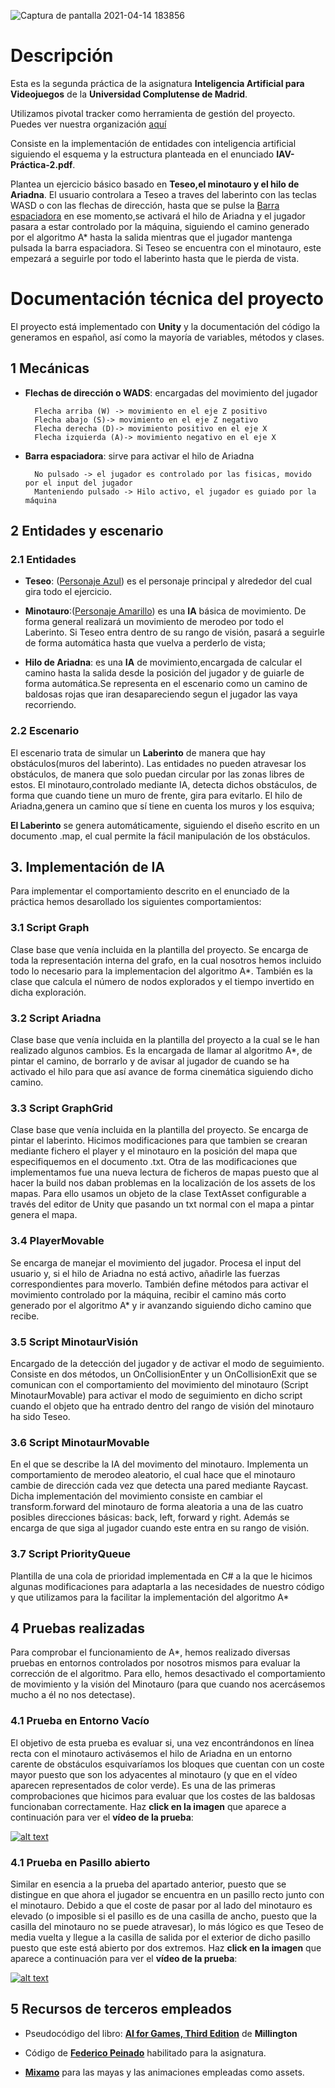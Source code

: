 ![Captura de pantalla 2021-04-14 183856](https://i.imgur.com/o0GPxX8.jpg)
# Descripción
Esta es la segunda práctica de la asignatura **Inteligencia Artificial para Videojuegos** de la **Universidad Complutense de Madrid**. 

Utilizamos pivotal tracker como herramienta de gestión del proyecto. Puedes ver nuestra organización [aquí](https://www.pivotaltracker.com/n/projects/2490634)

Consiste en la implementación de entidades con inteligencia artificial siguiendo el esquema y la estructura planteada en el enunciado **IAV-Práctica-2.pdf**.

Plantea un ejercicio básico basado en **Teseo,el minotauro y el hilo de Ariadna**. El usuario controlara a Teseo a traves del laberinto con las teclas WASD o con las flechas de dirección, hasta que se pulse la <u>Barra espaciadora</u> en ese momento,se activará el hilo de Ariadna y el jugador pasara a estar controlado por la máquina, siguiendo el camino generado por el algoritmo A* hasta la salida mientras que el jugador mantenga pulsada la barra espaciadora.
Si Teseo se encuentra con el minotauro, este empezará a seguirle por todo el laberinto hasta que le pierda de vista.

# Documentación técnica del proyecto

El proyecto está implementado con **Unity** y la documentación del código la generamos en español, así como la mayoría de variables, métodos y clases.

## 1 Mecánicas
- **Flechas de dirección o WADS**: encargadas del movimiento del jugador

        Flecha arriba (W) -> movimiento en el eje Z positivo
        Flecha abajo (S)-> movimiento en el eje Z negativo
        Flecha derecha (D)-> movimiento positivo en el eje X
        Flecha izquierda (A)-> movimiento negativo en el eje X

- **Barra espaciadora**: sirve para activar el hilo de Ariadna

        No pulsado -> el jugador es controlado por las fisicas, movido por el input del jugador
        Manteniendo pulsado -> Hilo activo, el jugador es guiado por la máquina

## 2 Entidades y escenario

### 2.1 Entidades
- **Teseo**: (<u>Personaje Azul</u>) es el personaje principal y alrededor del cual gira todo el ejercicio. 

- **Minotauro**:(<u>Personaje Amarillo</u>) es una **IA** básica de movimiento. De forma general realizará un movimiento de merodeo por todo el Laberinto. Si Teseo entra dentro de su rango de visión, pasará a seguirle de forma automática hasta que vuelva a perderlo de vista; 

- **Hilo de Ariadna**: es una **IA** de movimiento,encargada de calcular el camino hasta la salida desde la posición del jugador y de guiarle de forma automática.Se representa en el escenario como un camino de baldosas rojas que iran desapareciendo segun el jugador las vaya recorriendo.


### 2.2 Escenario

El escenario trata de simular un **Laberinto** de manera que hay obstáculos(muros del laberinto). Las entidades no pueden atravesar los obstáculos, de manera que solo puedan circular por las zonas libres de estos. El minotauro,controlado mediante IA, detecta dichos obstáculos, de forma que cuando tiene un muro de frente, gira para evitarlo.
El hilo de Ariadna,genera un camino que sí tiene en cuenta los muros y los esquiva;

**El Laberinto** se genera automáticamente, siguiendo el diseño escrito en un documento .map, el cual permite la fácil manipulación de los obstáculos.

## 3. Implementación de **IA**

Para implementar el comportamiento descrito en el enunciado de la práctica hemos desarollado los siguientes comportamientos:

### 3.1 Script Graph
Clase base que venía incluida en la plantilla del proyecto. Se encarga de toda la representación interna del grafo, en la cual nosotros hemos incluido todo lo necesario para la implementacion del algoritmo A*. También es la clase que calcula el número de nodos explorados y el tiempo invertido en dicha exploración.

### 3.2 Script Ariadna
Clase base que venía incluida en la plantilla del proyecto a la cual se le han realizado algunos cambios. Es la encargada de llamar al algoritmo A*, de pintar el camino, de borrarlo y de avisar al jugador de cuando se ha activado el hilo para que así avance de forma cinemática siguiendo dicho camino.


### 3.3 Script GraphGrid
Clase base que venía incluida en la plantilla del proyecto. Se encarga de pintar el laberinto. Hicimos modificaciones para que tambien se crearan mediante fichero el player y el minotauro en la posición del mapa que especifiquemos en el documento .txt. Otra de las modificaciones que implementamos fue una nueva lectura de ficheros de mapas puesto que al hacer la build nos daban problemas en la localización de los assets de los mapas. Para ello usamos un objeto de la clase TextAsset configurable a través del editor de Unity que pasando un txt normal con el mapa a pintar genera el mapa.

### 3.4 PlayerMovable
Se encarga de manejar el movimiento del jugador. Procesa el input del usuario y, si el hilo de Ariadna no está activo, añadirle las fuerzas correspondientes para moverlo. También define métodos para activar el movimiento controlado por la máquina, recibir el camino más corto generado por el algoritmo A* y ir avanzando siguiendo dicho camino que recibe.

### 3.5 Script MinotaurVisión
Encargado de la detección del jugador y de activar el modo de seguimiento. Consiste en dos métodos, un OnCollisionEnter y un OnCollisionExit que se comunican con el comportamiento del movimiento del minotauro (Script MinotaurMovable) para activar el modo de seguimiento en dicho script cuando el objeto que ha entrado dentro del rango de visión del minotauro ha sido Teseo.

### 3.6 Script MinotaurMovable
En el que se describe la IA del movimento del minotauro. Implementa un comportamiento de merodeo aleatorio, el cual hace que el minotauro cambie de dirección cada vez que detecta una pared mediante Raycast. Dicha implementación del movimiento consiste en cambiar el transform.forward del minotauro de forma aleatoria a una de las cuatro posibles direcciones básicas: back, left, forward y right. Además se encarga de que siga al jugador cuando este entra en su rango de visión.

### 3.7 Script PriorityQueue
Plantilla de una cola de prioridad implementada en C# a la que le hicimos algunas modificaciones para adaptarla a las necesidades de nuestro código y que utilizamos para la facilitar la implementación del algoritmo A*

## 4 Pruebas realizadas

Para comprobar el funcionamiento de A*, hemos realizado diversas pruebas en entornos controlados por nosotros mismos para evaluar la corrección de el algoritmo. Para ello, hemos desactivado el comportamiento de movimiento y la visión del Minotauro (para que cuando nos acercásemos mucho a él no nos detectase).

### 4.1 Prueba en Entorno Vacío

El objetivo de esta prueba es evaluar si, una vez encontrándonos en línea recta con el minotauro activásemos el hilo de Ariadna en un entorno carente de obstáculos esquivaríamos los bloques que cuentan con un coste mayor puesto que son los adyacentes al minotauro (y que en el vídeo aparecen representados de color verde). Es una de las primeras comprobaciones que hicimos para evaluar que los costes de las baldosas funcionaban correctamente. Haz **click en la imagen** que aparece a continuación para ver el **vídeo de la prueba**:

[![alt text](http://img.youtube.com/vi/QxFtuxsBPC8/0.jpg)](https://www.youtube.com/watch?v=QxFtuxsBPC8&ab_channel=IA_UCM_Tester "Click para ir al video: Prueba: Entorno Vacío")

### 4.1 Prueba en Pasillo abierto

Similar en esencia a la prueba del apartado anterior, puesto que se distingue en que ahora el jugador se encuentra en un pasillo recto junto con el minotauro. Debido a que el coste de pasar por al lado del minotauro es elevado (o imposible si el pasillo es de una casilla de ancho, puesto que la casilla del minotauro no se puede atravesar), lo más lógico es que Teseo de media vuelta y llegue a la casilla de salida por el exterior de dicho pasillo puesto que este está abierto por dos extremos. Haz **click en la imagen** que aparece a continuación para ver el **vídeo de la prueba**:

[![alt text](http://img.youtube.com/vi/XORXvt9_bjg/0.jpg)](https://youtu.be/XORXvt9_bjg "Click para ir al video: Prueba: Pasillo abierto")

## 5 Recursos de terceros empleados
- Pseudocódigo del libro: [**AI for Games, Third Edition**](https://ebookcentral.proquest.com/lib/universidadcomplutense-ebooks/detail.action?docID=5735527) de **Millington**

- Código de [**Federico Peinado**](https://github.com/federicopeinado) habilitado para la asignatura.

- [**Mixamo**](https://www.mixamo.com/) para las mayas y las animaciones empleadas como assets. 
